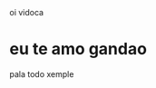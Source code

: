 <!DOCTYPE html>
<html lang="pt-br"
<head></head>
<meta charset="UTF-8"/>
<tittle>oi vidoca</tittle>
<head><style></style></head>
<body{
    align-items: center;
    display: flex;
    flex-direction: colum;
    font - family: arial, sans-serif;
    height: 100vh;
    margin: 0;
    padding: 0;
    }
</style>
<head>
</body>
    <!-- declaracao -->
<h1>eu te amo gandao</h1>
<p>pala todo xemple</p>
</body>
</html>
